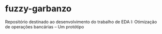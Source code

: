 # fuzzy-garbanzo
Repositório destinado ao desenvolvimento do trabalho de EDA I: Otimização de operações bancárias – Um protótipo
